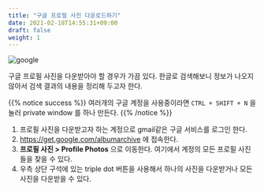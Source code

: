 ```yaml
---
title: "구글 프로필 사진 다운로드하기"
date: 2021-02-18T14:55:31+09:00
draft: false
weight: 1
---
```


![google](http://www.google.com/logos/doodles/2015/googles-new-logo-5078286822539264.3-hp2x.gif)

구글 프로필 사진을 다운받아야 할 경우가 가끔 있다. 한글로 검색해보니 정보가 나오지 않아서 검색 결과의 내용을 정리해 두고자 한다.

{{% notice success %}}
여러개의 구글 계정을 사용중이라면 `CTRL + SHIFT + N` 을 눌러 private window 를 하나 만든다.
{{% /notice %}}

1. 프로필 사진을 다운받고자 하는 계정으로 gmail같은 구글 서비스를 로그인 한다.
2. https://get.google.com/albumarchive  에 접속한다.
3. **프로필 사진 > Profile Photos** 으로 이동한다. 여기에서 계정의 모든 프로필 사진들을 찾을 수 있다.
4. 우측 상단 구석에 있는 triple dot 버튼을 사용해서 하나의 사진을 다운받거나 모든 사진을 다운받을 수 있다.
